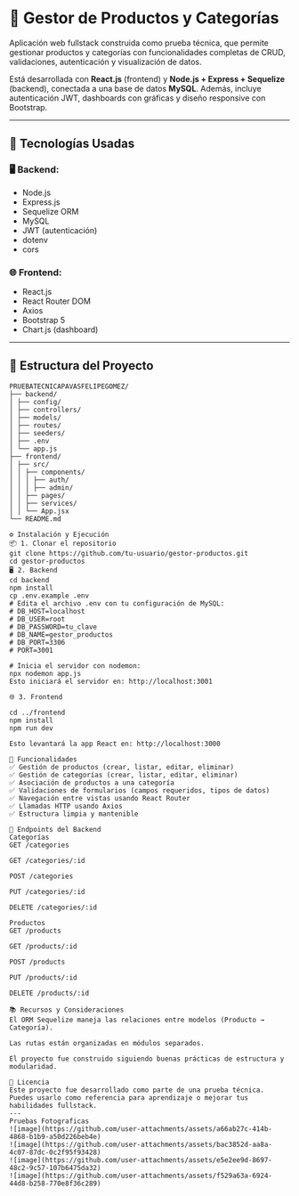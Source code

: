 # 🧮 Gestor de Productos y Categorías

Aplicación web fullstack construida como prueba técnica, que permite gestionar productos y categorías con funcionalidades completas de CRUD, validaciones, autenticación y visualización de datos.

Está desarrollada con **React.js** (frontend) y **Node.js + Express + Sequelize** (backend), conectada a una base de datos **MySQL**. Además, incluye autenticación JWT, dashboards con gráficas y diseño responsive con Bootstrap.

---

## 🚀 Tecnologías Usadas

### 🖥 Backend:
- Node.js
- Express.js
- Sequelize ORM
- MySQL
- JWT (autenticación)
- dotenv
- cors

### 🌐 Frontend:
- React.js
- React Router DOM
- Axios
- Bootstrap 5
- Chart.js (dashboard)

---

## 🧱 Estructura del Proyecto

```plaintext
PRUEBATECNICAPAVASFELIPEGOMEZ/
├── backend/
│ ├── config/
│ ├── controllers/
│ ├── models/
│ ├── routes/
│ ├── seeders/
│ ├── .env
│ └── app.js
├── frontend/
│ ├── src/
│ │ ├── components/
│ │ │ ├── auth/
│ │ │ ├── admin/
│ │ ├── pages/
│ │ ├── services/
│ │ └── App.jsx
└── README.md

⚙️ Instalación y Ejecución
📦 1. Clonar el repositorio
git clone https://github.com/tu-usuario/gestor-productos.git
cd gestor-productos
🖥 2. Backend
cd backend
npm install
cp .env.example .env
# Edita el archivo .env con tu configuración de MySQL:
# DB_HOST=localhost
# DB_USER=root
# DB_PASSWORD=tu_clave
# DB_NAME=gestor_productos
# DB_PORT=3306
# PORT=3001

# Inicia el servidor con nodemon:
npx nodemon app.js
Esto iniciará el servidor en: http://localhost:3001

🌐 3. Frontend

cd ../frontend
npm install
npm run dev

Esto levantará la app React en: http://localhost:3000

📌 Funcionalidades
✅ Gestión de productos (crear, listar, editar, eliminar)
✅ Gestión de categorías (crear, listar, editar, eliminar)
✅ Asociación de productos a una categoría
✅ Validaciones de formularios (campos requeridos, tipos de datos)
✅ Navegación entre vistas usando React Router
✅ Llamadas HTTP usando Axios
✅ Estructura limpia y mantenible

📎 Endpoints del Backend
Categorías
GET /categories

GET /categories/:id

POST /categories

PUT /categories/:id

DELETE /categories/:id

Productos
GET /products

GET /products/:id

POST /products

PUT /products/:id

DELETE /products/:id

📚 Recursos y Consideraciones
El ORM Sequelize maneja las relaciones entre modelos (Producto → Categoría).

Las rutas están organizadas en módulos separados.

El proyecto fue construido siguiendo buenas prácticas de estructura y modularidad.

🤝 Licencia
Este proyecto fue desarrollado como parte de una prueba técnica. Puedes usarlo como referencia para aprendizaje o mejorar tus habilidades fullstack.
---
Pruebas Fotograficas
![image](https://github.com/user-attachments/assets/a66ab27c-414b-4868-b1b9-a50d226beb4e)
![image](https://github.com/user-attachments/assets/bac3852d-aa8a-4c07-87dc-0c2f95f93428)
![image](https://github.com/user-attachments/assets/e5e2ee9d-8697-48c2-9c57-107b6475da32)
![image](https://github.com/user-attachments/assets/f529a63a-6924-44d8-b258-770e8f36c289)




